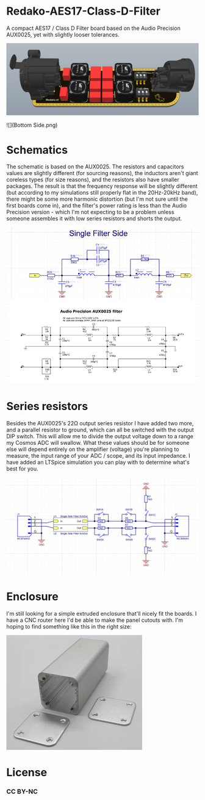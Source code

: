 # Redako-AES17-Class-D-Filter

A compact AES17 / Class D Filter board based on the Audio Precision AUX0025, yet with slightly looser tolerances.  

![](Side.png)

![](Bottom Side.png)

# Schematics

The schematic is based on the AUX0025. The resistors and capacitors values are slightly different (for sourcing reasons), the inductors aren't giant coreless types (for size reasons), and the resistors also have smaller packages. The result is that the frequency response will be slightly different (but according to my simulations still properly flat in the 20Hz-20kHz band), there might be some more harmonic distortion (but I'm not sure until the first boards come in), and the filter's power rating is less than the Audio Precision version - which I'm not expecting to be a problem unless someone assembles it with low series resistors and shorts the output. 

![](Filter.png)

# Series resistors

Besides the AUX0025's 22Ω output series resistor I have added two more, and a parallel resistor to ground, which can all be switched with the output DIP switch. This will allow me to divide the output voltage down to a range my Cosmos ADC will swallow. What these values should be for someone else will depend entirely on the amplifier (voltage) you're planning to measure, the input range of your ADC / scope, and its input impedance. I have added an LTSpice simulation you can play with to determine what's best for you. 

![](Resistors.png)

# Enclosure

I'm still looking for a simple extruded enclosure that'll nicely fit the boards. I have a CNC router here I'd be able to make the panel cutouts with. I'm hoping to find something like this in the right size: 

![](Enclosure.png)

# License

### CC BY-NC

